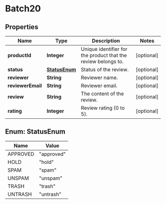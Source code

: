 

# Batch20


## Properties

Name | Type | Description | Notes
------------ | ------------- | ------------- | -------------
**productId** | **Integer** | Unique identifier for the product that the review belongs to. |  [optional]
**status** | [**StatusEnum**](#StatusEnum) | Status of the review. |  [optional]
**reviewer** | **String** | Reviewer name. |  [optional]
**reviewerEmail** | **String** | Reviewer email. |  [optional]
**review** | **String** | The content of the review. |  [optional]
**rating** | **Integer** | Review rating (0 to 5). |  [optional]



## Enum: StatusEnum

Name | Value
---- | -----
APPROVED | &quot;approved&quot;
HOLD | &quot;hold&quot;
SPAM | &quot;spam&quot;
UNSPAM | &quot;unspam&quot;
TRASH | &quot;trash&quot;
UNTRASH | &quot;untrash&quot;



